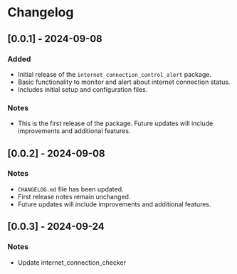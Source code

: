 # Changelog

## [0.0.1] - 2024-09-08
### Added
- Initial release of the `internet_connection_control_alert` package.
- Basic functionality to monitor and alert about internet connection status.
- Includes initial setup and configuration files.

### Notes
- This is the first release of the package. Future updates will include improvements and additional features.

## [0.0.2] - 2024-09-08
### Notes
- `CHANGELOG.md` file has been updated.
- First release notes remain unchanged.
- Future updates will include improvements and additional features.

## [0.0.3] - 2024-09-24
### Notes
- Update internet_connection_checker